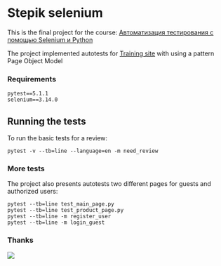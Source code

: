 # Stepik selenium
This is the final project for the course: [Автоматизация тестирования с помощью Selenium и Python](https://stepik.org/course/575)

The project implemented autotests for [Training site](http://selenium1py.pythonanywhere.com/) with using a pattern Page Object Model 


### Requirements

```
pytest==5.1.1
selenium==3.14.0
```

## Running the tests
To run the basic tests for a review:
```
pytest -v --tb=line --language=en -m need_review
```

### More tests

The project also presents autotests two different pages for guests and authorized users:

```
pytest --tb=line test_main_page.py
pytest --tb=line test_product_page.py
pytest --tb=line -m register_user
pytest --tb=line -m login_guest
```

### Thanks

<img src="https://media.giphy.com/media/heIX5HfWgEYlW/giphy.gif">

